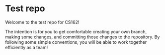 # Test repo
Welcome to the test repo for CS162!

The intention is for you to get comfortable creating your own branch, making some changes, and committing those changes to the repository. 
By following some simple conventions, you will be able to work together efficiently as a team!
